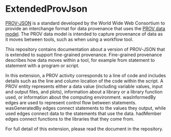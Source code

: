 # ExtendedProvJson

[PROV-JSON](https://www.w3.org/Submission/2013/SUBM-prov-json-20130424/) is a standard developed by the World Wide Web Consortium to provide an interchange format for data provenance that uses the [PROV data model](https://www.w3.org/TR/prov-dm/).  The PROV data model is intended to capture provenance of data as it moves between tools, such as when using a workflow tool.

This repository contains documentation about a version of PROV-JSON that is extended to support fine-grained provenance.  Fine-grained provenance describes how data moves within a tool, for example from statement to statement with a program or script.  

In this extension, a PROV activity corresponds to a line of code and includes details such as the line and column location of the code within the script.  A PROV entity represents either a data value (including variable values, input and output files, and plots), information about a library or a library function used, or information about the computing environment.  wasInformedBy edges are used to represent control flow between statements.  wasGeneratedBy edges connect statements to the values they output, while used edges connect data to the statements that use the data.  hadMember edges connect functions to the libraries that they come from.

For full detail of this extension, please read the document in the repository.
